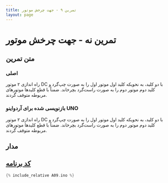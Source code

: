 ```yaml
---
title: تمرین ۹ - جهت چرخش موتور
layout: page
---
```


# تمرین نه - جهت چرخش موتور

## متن تمرین

### اصلی 

راه اندازی ۲ موتور DC با دو کلید، به نحویکه کلید اول موتور اول را به صورت چپ‌گرد و کلید دوم موتور دوم را به صورت راست‌گرد بچرخاند. ضمناً با قطع کلیدها موتورهای مربوطه متوقف گردند.

### بازنویسی شده برای آردواینو UNO

راه اندازی ۲ موتور DC با دو کلید، به نحویکه کلید اول موتور اول را به صورت چپ‌گرد و کلید دوم موتور دوم را به صورت راست‌گرد بچرخاند. ضمناً با قطع کلیدها موتورهای مربوطه متوقف گردند.

## مدار



## [کد برنامه](A09.ino)

```c
{% include_relative A09.ino %}
```